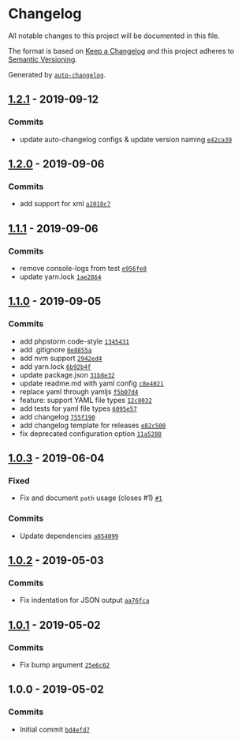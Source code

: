 # Changelog

All notable changes to this project will be documented in this file.

The format is based on [Keep a Changelog](https://keepachangelog.com/en/1.0.0/)
and this project adheres to [Semantic Versioning](https://semver.org/spec/v2.0.0.html).

Generated by [`auto-changelog`](https://github.com/CookPete/auto-changelog).

## [1.2.1](https://github.com/semabit/release-it-bumper/compare/1.2.0...1.2.1) - 2019-09-12

### Commits

- update auto-changelog configs & update version naming [`e42ca39`](https://github.com/semabit/release-it-bumper/commit/e42ca399674c9c59d1d0759ced7e3b46e13b763e)

## [1.2.0](https://github.com/semabit/release-it-bumper/compare/1.1.1...1.2.0) - 2019-09-06

### Commits

- add support for xml [`a2018c7`](https://github.com/semabit/release-it-bumper/commit/a2018c7d6466dffe076a6d924ae8a964f2b38505)

## [1.1.1](https://github.com/semabit/release-it-bumper/compare/1.1.0...1.1.1) - 2019-09-06

### Commits

- remove console-logs from test [`e956fe8`](https://github.com/semabit/release-it-bumper/commit/e956fe8626f31952040b4123a0aa79262831e472)
- update yarn.lock [`1ae2864`](https://github.com/semabit/release-it-bumper/commit/1ae28642d53e843a597a203e15cf36cd05be135a)

## [1.1.0](https://github.com/semabit/release-it-bumper/compare/1.0.3...1.1.0) - 2019-09-05

### Commits

- add phpstorm code-style [`1345431`](https://github.com/semabit/release-it-bumper/commit/1345431ff53beb4d343034d4ede0043ce1790c7e)
- add .gitignore [`0e8855a`](https://github.com/semabit/release-it-bumper/commit/0e8855a6fa36aa954144c615648ad9a1a9a423b1)
- add nvm support [`2942ed4`](https://github.com/semabit/release-it-bumper/commit/2942ed44eab1f757baff731e348f75eb068fa289)
- add yarn.lock [`6b92b4f`](https://github.com/semabit/release-it-bumper/commit/6b92b4f7c0c8f695d9eca9575cc7a87867a1e3ae)
- update package.json [`31b8e32`](https://github.com/semabit/release-it-bumper/commit/31b8e32961197a3a0503428ba8ccee5a3963d032)
- update readme.md with yaml config [`c8e4021`](https://github.com/semabit/release-it-bumper/commit/c8e4021adf28614612afd4f03d68060a46ff3707)
- replace yaml through yamljs [`f5b07d4`](https://github.com/semabit/release-it-bumper/commit/f5b07d408b7ec9f4e72ded6819a9e819d104f982)
- feature: support YAML file types [`12c8032`](https://github.com/semabit/release-it-bumper/commit/12c80329628ab0d7c04e82f754ef32dfd3b652f8)
- add tests for yaml file types [`6095e57`](https://github.com/semabit/release-it-bumper/commit/6095e57e2966b16314cd9e821189fb20e67a9400)
- add changelog [`755f190`](https://github.com/semabit/release-it-bumper/commit/755f190297aac4519bc23a898b205f81627f7082)
- add changelog template for releases [`e82c500`](https://github.com/semabit/release-it-bumper/commit/e82c5009713ed3a286b4978d6a1e2ca16d843f25)
- fix deprecated configuration option [`11a5288`](https://github.com/semabit/release-it-bumper/commit/11a5288fae33f29ecb3b38a33d99b61fa8205603)

## [1.0.3](https://github.com/semabit/release-it-bumper/compare/1.0.2...1.0.3) - 2019-06-04

### Fixed

- Fix and document `path` usage (closes #1) [`#1`](https://github.com/semabit/release-it-bumper/issues/1)

### Commits

- Update dependencies [`a054099`](https://github.com/semabit/release-it-bumper/commit/a0540995c97b831603fb9fa3c061e0fca866c415)

## [1.0.2](https://github.com/semabit/release-it-bumper/compare/1.0.1...1.0.2) - 2019-05-03

### Commits

- Fix indentation for JSON output [`aa76fca`](https://github.com/semabit/release-it-bumper/commit/aa76fca31b44a1f5302b0d5c02dfd91346ef01c6)

## [1.0.1](https://github.com/semabit/release-it-bumper/compare/1.0.0...1.0.1) - 2019-05-02

### Commits

- Fix bump argument [`25e6c62`](https://github.com/semabit/release-it-bumper/commit/25e6c6276e7ea97f4f0cf443a826527b277b70f2)

## 1.0.0 - 2019-05-02

### Commits

- Initial commit [`bd4efd7`](https://github.com/semabit/release-it-bumper/commit/bd4efd72a9ba7bf566e212d8e75b2ade3b92c3dc)
